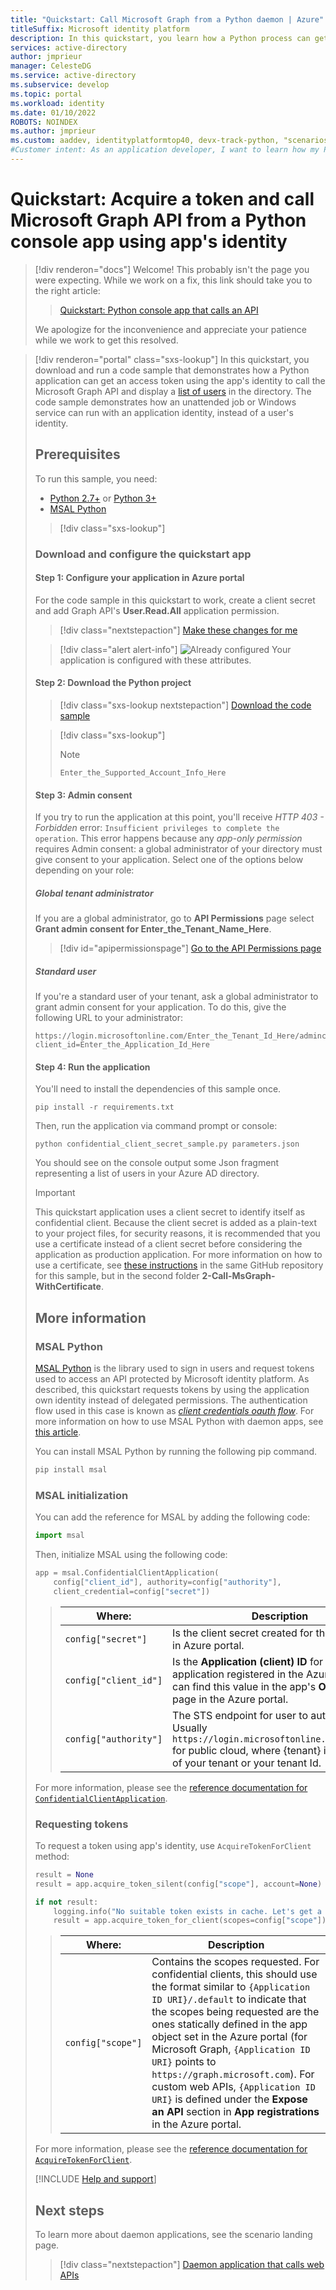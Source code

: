 ```yaml
---
title: "Quickstart: Call Microsoft Graph from a Python daemon | Azure"
titleSuffix: Microsoft identity platform
description: In this quickstart, you learn how a Python process can get an access token and call an API protected by Microsoft identity platform, using the app's own identity
services: active-directory
author: jmprieur
manager: CelesteDG
ms.service: active-directory
ms.subservice: develop
ms.topic: portal
ms.workload: identity
ms.date: 01/10/2022
ROBOTS: NOINDEX
ms.author: jmprieur
ms.custom: aaddev, identityplatformtop40, devx-track-python, "scenarios:getting-started", "languages:Python", mode-api
#Customer intent: As an application developer, I want to learn how my Python app can get an access token and call an API that's protected by the Microsoft identity platform using client credentials flow.
---
```


# Quickstart: Acquire a token and call Microsoft Graph API from a Python console app using app's identity

> [!div renderon="docs"]
> Welcome! This probably isn't the page you were expecting. While we work on a fix, this link should take you to the right article:
> 
> > [Quickstart: Python console app that calls an API](console-app-quickstart.md?pivots=devlang-python)
> 
> We apologize for the inconvenience and appreciate your patience while we work to get this resolved.

> [!div renderon="portal" class="sxs-lookup"]
> In this quickstart, you download and run a code sample that demonstrates how a Python application can get an access token using the app's identity to call the Microsoft Graph API and display a [list of users](/graph/api/user-list) in the directory. The code sample demonstrates how an unattended job or Windows service can run with an application identity, instead of a user's identity. 
> 
> ## Prerequisites
> 
> To run this sample, you need:
> 
> - [Python 2.7+](https://www.python.org/downloads/release/python-2713) or [Python 3+](https://www.python.org/downloads/release/python-364/)
> - [MSAL Python](https://github.com/AzureAD/microsoft-authentication-library-for-python)
> 
> > [!div class="sxs-lookup"]
> ### Download and configure the quickstart app
> 
> #### Step 1: Configure your application in Azure portal
> For the code sample in this quickstart to work, create a client secret and add Graph API's **User.Read.All** application permission.
> > [!div class="nextstepaction"]
> > [Make these changes for me]()
> 
> > [!div class="alert alert-info"]
> > ![Already configured](media/quickstart-v2-netcore-daemon/green-check.png) Your application is configured with these attributes.
> 
> #### Step 2: Download the Python project
> 
> > [!div class="sxs-lookup nextstepaction"]
> > [Download the code sample](https://github.com/Azure-Samples/ms-identity-python-daemon/archive/master.zip)
> 
> > [!div class="sxs-lookup"]
> > > [!NOTE]
> > > `Enter_the_Supported_Account_Info_Here`
> 
> #### Step 3: Admin consent
> 
> If you try to run the application at this point, you'll receive *HTTP 403 - Forbidden* error: `Insufficient privileges to complete the operation`. This error happens because any *app-only permission* requires Admin consent: a global administrator of your directory must give consent to your application. Select one of the options below depending on your role:
> 
> ##### Global tenant administrator
> 
> If you are a global administrator, go to **API Permissions** page select **Grant admin consent for Enter_the_Tenant_Name_Here**.
> > [!div id="apipermissionspage"]
> > [Go to the API Permissions page]()
> 
> ##### Standard user
> 
> If you're a standard user of your tenant, ask a global administrator to grant admin consent for your application. To do this, give the following URL to your administrator:
> 
> ```url
> https://login.microsoftonline.com/Enter_the_Tenant_Id_Here/adminconsent?client_id=Enter_the_Application_Id_Here
> ```
> 
> 
> #### Step 4: Run the application
> 
> You'll need to install the dependencies of this sample once.
> 
> ```console
> pip install -r requirements.txt
> ```
> 
> Then, run the application via command prompt or console:
> 
> ```console
> python confidential_client_secret_sample.py parameters.json
> ```
> 
> You should see on the console output some Json fragment representing a list of users in your Azure AD directory.
> 
> > [!IMPORTANT]
> > This quickstart application uses a client secret to identify itself as confidential client. Because the client secret is added as a plain-text to your project files, for security reasons, it is recommended that you use a certificate instead of a client secret before considering the application as production application. For more information on how to use a certificate, see [these instructions](https://github.com/Azure-Samples/ms-identity-python-daemon/blob/master/2-Call-MsGraph-WithCertificate/README.md) in the same GitHub repository for this sample, but in the second folder **2-Call-MsGraph-WithCertificate**.
> 
> ## More information
> 
> ### MSAL Python
> 
> [MSAL Python](https://github.com/AzureAD/microsoft-authentication-library-for-python) is the library used to sign in users and request tokens used to access an API protected by Microsoft identity platform. As described, this quickstart requests tokens by using the application own identity instead of delegated permissions. The authentication flow used in this case is known as *[client credentials oauth flow](v2-oauth2-client-creds-grant-flow.md)*. For more information on how to use MSAL Python with daemon apps, see [this article](scenario-daemon-overview.md).
> 
>  You can install MSAL Python by running the following pip command.
> 
> ```powershell
> pip install msal
> ```
> 
> ### MSAL initialization
> 
> You can add the reference for MSAL by adding the following code:
> 
> ```Python
> import msal
> ```
> 
> Then, initialize MSAL using the following code:
> 
> ```Python
> app = msal.ConfidentialClientApplication(
>     config["client_id"], authority=config["authority"],
>     client_credential=config["secret"])
> ```
> 
> > | Where: |Description |
> > |---------|---------|
> > | `config["secret"]` | Is the client secret created for the application in Azure portal. |
> > | `config["client_id"]` | Is the **Application (client) ID** for the application registered in the Azure portal. You can find this value in the app's **Overview** page in the Azure portal. |
> > | `config["authority"]`    | The STS endpoint for user to authenticate. Usually `https://login.microsoftonline.com/{tenant}` for public cloud, where {tenant} is the name of your tenant or your tenant Id.|
> 
> For more information, please see the [reference documentation for `ConfidentialClientApplication`](https://msal-python.readthedocs.io/en/latest/#confidentialclientapplication).
> 
> ### Requesting tokens
> 
> To request a token using app's identity, use `AcquireTokenForClient` method:
> 
> ```Python
> result = None
> result = app.acquire_token_silent(config["scope"], account=None)
> 
> if not result:
>     logging.info("No suitable token exists in cache. Let's get a new one from AAD.")
>     result = app.acquire_token_for_client(scopes=config["scope"])
> ```
> 
> > |Where:| Description |
> > |---------|---------|
> > | `config["scope"]` | Contains the scopes requested. For confidential clients, this should use the format similar to `{Application ID URI}/.default` to indicate that the scopes being requested are the ones statically defined in the app object set in the Azure portal (for Microsoft Graph, `{Application ID URI}` points to `https://graph.microsoft.com`). For custom web APIs, `{Application ID URI}` is defined under the **Expose an API** section in **App registrations** in the Azure portal.|
> 
> For more information, please see the [reference documentation for `AcquireTokenForClient`](https://msal-python.readthedocs.io/en/latest/#msal.ConfidentialClientApplication.acquire_token_for_client).
> 
> [!INCLUDE [Help and support](../../../includes/active-directory-develop-help-support-include.md)]
> 
> ## Next steps
> 
> To learn more about daemon applications, see the scenario landing page.
> 
> > [!div class="nextstepaction"]
> > [Daemon application that calls web APIs](scenario-daemon-overview.md)
